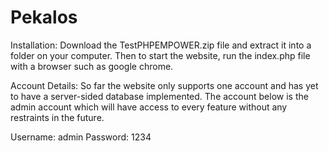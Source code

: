 # Pekalos

Installation: 
Download the TestPHPEMPOWER.zip file and extract it into a folder on your computer.
Then to start the website, run the index.php file with a browser such as google chrome.

Account Details:
So far the website only supports one account and has yet to have a server-sided database implemented. The account below is the admin account which will have access to every feature without any restraints in the future.

Username: admin
Password: 1234

